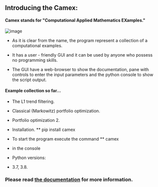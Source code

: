 ## Introducing the Camex:

#### Camex stands for "Computational Applied Mathematics EXamples."  
![image](https://andreikeino.github.io/camex/images/user_guide/camex_windows.jpg)

* As it is clear from the name, the program represent a collection of a computational examples.
 
* It has a user - friendly GUI and it can be used by anyone who possess no programming skills.

* The GUI have a web-browser to show the documentation, pane with controls to enter the input parameters and the python console to show the script output.
  
#### Example collection so far...

* The L1 trend filtering.

*  Classical (Markowitz) portfolio optimization.

*  Portfolio optimization 2.

* Installation.
** pip install camex

* To start the program execute the command
** camex
* in the console

* Python versions:
* 3.7, 3.8.


### Please read [the documentation](https://andreikeino.github.io/camex/introduction.html) for more information.
